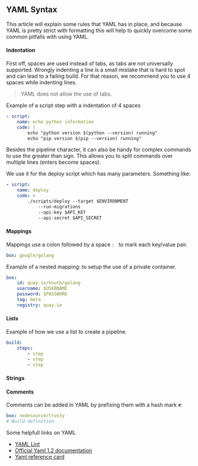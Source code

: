 ## YAML Syntax

This article will explain some rules that YAML has in place, and because YAML is
pretty strict with formatting this will help to quickly overcome some common pitfalls
with using YAML.

#### Indentation

First off, spaces are used instead of tabs, as tabs are not universally supported.
Wrongly indenting a line is a small mistake that is hard to spot and can lead to
a failing build. For that reason, we recommend you to use 4 spaces while indenting lines.

> YAML does not allow the use of tabs.

Example of a script step with a indentation of 4 spaces

```yaml
- script:
    name: echo python information
    code: |
        echo "python version $(python --version) running"
        echo "pip version $(pip --version) running"
```

Besides the pipeline character, it can also be handy for complex commands to use the greater than sign.  This allows you to split commands over multiple lines (enters become spaces).

We use it for the deploy script which has many parameters. Something like:

```yaml
- script:
    name: deploy
    code: >
        ./scripts/deploy --target $ENVIRONMENT
            --run-migrations
            --api-key $API_KEY
            --api-secret $API_SECRET
```


#### Mappings

Mappings use a colon followed by a space `: ` to mark each key/value pair.

```yaml
box: google/golang
```

Example of a nested mapping: to setup the use of a private container.

```yaml
box:
    id: quay.io/knuth/golang
    username: $USERNAME
    password: $PASSWORD
    tag: beta
    registry: quay.io
```

#### Lists

Example of how we use a list to create a pipeline.

```yaml
build:
    steps:
        - step
        - step
        - step
```

#### Strings

#### Comments

Comments can be added in YAML by prefixing them with a hash mark `#`:

```yaml
box: nodesource/trusty
# Build definition
```

Some helpfull links on YAML

* [YAML Lint](http://www.yamllint.com/)
* [Official Yaml 1.2 documentation](http://www.yaml.org/spec/1.2/spec.html)
* [Yaml reference card](http://www.yaml.org/refcard.html)
